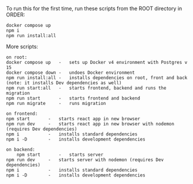 To run this for the first time, run these scripts from the ROOT directory in ORDER:

    docker compose up
    npm i
    npm run install:all


More scripts:

	on root:
	docker compose up	-	sets up Docker v4 environment with Postgres v 15
	docker compose down	-	undoes Docker environment
	npm run install:all	-	installs dependencies on root, front and back (note: it installs Dev dependencies as well)
	npm run start:all	-	starts frontend, backend and runs the migration
	npm run start		-	starts frontend and backend
	npm run migrate		-	runs migration

	on frontend:
	npm start		-	starts react app in new browser
	npm run dev		-	starts react app in new browser with nodemon (requires Dev dependencies)
	npm i			-	installs standard dependencies
	npm i -D		-	installs development dependencies

	on backend:
    	npm start		-	starts server
	npm run dev		-	starts server with nodemon (requires Dev dependencies)
	npm i			-	installs standard dependencies
	npm i -D		-	installs development dependencies
